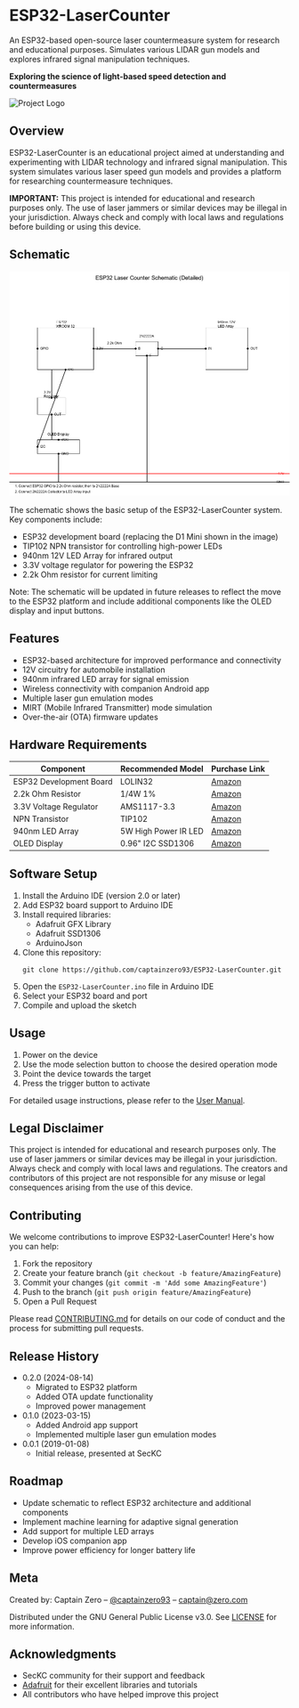 # ESP32-LaserCounter

An ESP32-based open-source laser countermeasure system for research and educational purposes. Simulates various LIDAR gun models and explores infrared signal manipulation techniques.

**Exploring the science of light-based speed detection and countermeasures**

![Project Logo](https://raw.githubusercontent.com/captainzero93/ESP32-LaserCounter/master/images/logo.png)

## Overview

ESP32-LaserCounter is an educational project aimed at understanding and experimenting with LIDAR technology and infrared signal manipulation. This system simulates various laser speed gun models and provides a platform for researching countermeasure techniques.

**IMPORTANT:** This project is intended for educational and research purposes only. The use of laser jammers or similar devices may be illegal in your jurisdiction. Always check and comply with local laws and regulations before building or using this device.

## Schematic

![Schematic](https://github.com/captainzero93/ESP32-LaserCounter/blob/master/images/schematic.png)

The schematic shows the basic setup of the ESP32-LaserCounter system. Key components include:

- ESP32 development board (replacing the D1 Mini shown in the image)
- TIP102 NPN transistor for controlling high-power LEDs
- 940nm 12V LED Array for infrared output
- 3.3V voltage regulator for powering the ESP32
- 2.2k Ohm resistor for current limiting

Note: The schematic will be updated in future releases to reflect the move to the ESP32 platform and include additional components like the OLED display and input buttons.

## Features

- ESP32-based architecture for improved performance and connectivity
- 12V circuitry for automobile installation
- 940nm infrared LED array for signal emission
- Wireless connectivity with companion Android app
- Multiple laser gun emulation modes
- MIRT (Mobile Infrared Transmitter) mode simulation
- Over-the-air (OTA) firmware updates

## Hardware Requirements

| Component | Recommended Model | Purchase Link |
|-----------|-------------------|----------------|
| ESP32 Development Board | LOLIN32 | [Amazon](https://www.amazon.com/dp/B08246MCL5) |
| 2.2k Ohm Resistor | 1/4W 1% | [Amazon](https://www.amazon.com/dp/B07HDFHPP3) |
| 3.3V Voltage Regulator | AMS1117-3.3 | [Amazon](https://www.amazon.com/dp/B07CP4P5XJ) |
| NPN Transistor | TIP102 | [Amazon](https://www.amazon.com/dp/B07PDCW2Z3) |
| 940nm LED Array | 5W High Power IR LED | [Amazon](https://www.amazon.com/dp/B07KW3VHVF) |
| OLED Display | 0.96" I2C SSD1306 | [Amazon](https://www.amazon.com/dp/B08RWMPZ69) |

## Software Setup

1. Install the Arduino IDE (version 2.0 or later)
2. Add ESP32 board support to Arduino IDE
3. Install required libraries:
   - Adafruit GFX Library
   - Adafruit SSD1306
   - ArduinoJson
4. Clone this repository:
   ```
   git clone https://github.com/captainzero93/ESP32-LaserCounter.git
   ```
5. Open the `ESP32-LaserCounter.ino` file in Arduino IDE
6. Select your ESP32 board and port
7. Compile and upload the sketch

## Usage

1. Power on the device
2. Use the mode selection button to choose the desired operation mode
3. Point the device towards the target
4. Press the trigger button to activate

For detailed usage instructions, please refer to the [User Manual](docs/USER_MANUAL.md).

## Legal Disclaimer

This project is intended for educational and research purposes only. The use of laser jammers or similar devices may be illegal in your jurisdiction. Always check and comply with local laws and regulations. The creators and contributors of this project are not responsible for any misuse or legal consequences arising from the use of this device.

## Contributing

We welcome contributions to improve ESP32-LaserCounter! Here's how you can help:

1. Fork the repository
2. Create your feature branch (`git checkout -b feature/AmazingFeature`)
3. Commit your changes (`git commit -m 'Add some AmazingFeature'`)
4. Push to the branch (`git push origin feature/AmazingFeature`)
5. Open a Pull Request

Please read [CONTRIBUTING.md](CONTRIBUTING.md) for details on our code of conduct and the process for submitting pull requests.

## Release History

- 0.2.0 (2024-08-14)
  - Migrated to ESP32 platform
  - Added OTA update functionality
  - Improved power management
- 0.1.0 (2023-03-15)
  - Added Android app support
  - Implemented multiple laser gun emulation modes
- 0.0.1 (2019-01-08)
  - Initial release, presented at SecKC

## Roadmap

- Update schematic to reflect ESP32 architecture and additional components
- Implement machine learning for adaptive signal generation
- Add support for multiple LED arrays
- Develop iOS companion app
- Improve power efficiency for longer battery life

## Meta

Created by: Captain Zero – [@captainzero93](https://twitter.com/captainzero93) – captain@zero.com

Distributed under the GNU General Public License v3.0. See [LICENSE](LICENSE) for more information.

## Acknowledgments

- SecKC community for their support and feedback
- [Adafruit](https://www.adafruit.com/) for their excellent libraries and tutorials
- All contributors who have helped improve this project
